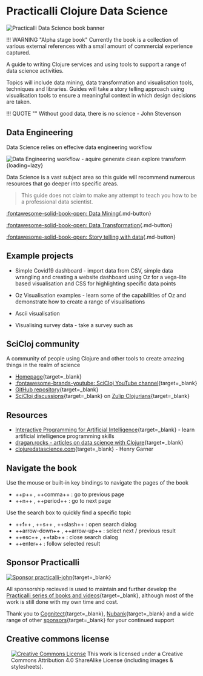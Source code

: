 # Practicalli Clojure Data Science

![Practicalli Data Science book banner](https://raw.githubusercontent.com/practicalli/graphic-design/live/book-covers/practicalli-clojure-data-science-book-banner-alpha.png)

!!! WARNING "Alpha stage book"
    Currently the book is a collection of various external references with a small amount of commercial experience captured.


A guide to writing Clojure services and using tools to support a range of data science activities.

Topics will include data mining, data transformation and visualisation tools, techniques and libraries.  Guides will take a story telling approach using visualisation tools to ensure a meaningful context in which design decisions are taken.

!!! QUOTE ""
    Without good data, there is no science - John Stevenson

## Data Engineering

Data Science relies on effecive data engineering workflow

![Data Engineering workflow - aquire generate clean explore transform](https://github.com/practicalli/graphic-design/blob/live/data-science/data-workflow-aquire-clean-explore-transform.png?raw=true){loading=lazy}


Data Science is a vast subject area so this guide will recommend numerous resources that go deeper into specific areas.

> This guide does not claim to make any attempt to teach you how to be a professional data scientist.


[:fontawesome-solid-book-open: Data Mining](data-mining/){.md-button}

[:fontawesome-solid-book-open: Data Transformation](data-transformation/){.md-button}

[:fontawesome-solid-book-open: Story telling with data](visualisation/){.md-button}


## Example projects

- Simple Covid19 dashboard - import data from CSV, simple data wrangling and creating a website dashboard using Oz for a vega-lite based visualisation and CSS for highlighting specific data points

- Oz Visualisation examples - learn some of the capabilities of Oz and demonstrate how to create a range of visualisations

- Ascii visualisation

- Visualising survey data - take a survey such as


## SciCloj community

A community of people using Clojure and other tools to create amazing things in the realm of science

- [Homepage](https://scicloj.github.io/){target=_blank}
- [:fontawesome-brands-youtube: SciCloj YouTube channel](https://www.youtube.com/channel/UCaoZzhNzq-H7YiQczXKuXuw/){target=_blank}
- [GitHub repository](https://github.com/scicloj/){target=_blank}
- [SciCloj discussions](https://scicloj.github.io/pages/chat_streams/){target=_blank} on [Zulip Clojurians](http://clojurians.zulipchat.com/){target=_blank}


## Resources

- [Interactive Programming for Artificial Intelligence](https://aiprobook.com/){target=_blank} - learn artificial intelligence programming skills
- [dragan.rocks - articles on data science with Clojure](https://dragan.rocks/){target=_blank}
- [clojuredatascience.com](http://clojuredatascience.com/){target=_blank} - Henry Garner


## Navigate the book

Use the mouse or built-in key bindings to navigate the pages of the book

- ++p++ , ++comma++ : go to previous page
- ++n++ , ++period++ : go to next page

Use the search box to quickly find a specific topic

- ++f++ , ++s++ , ++slash++ : open search dialog
- ++arrow-down++ , ++arrow-up++ : select next / previous result
- ++esc++ , ++tab++ : close search dialog
- ++enter++ : follow selected result


## Sponsor Practicalli

[![Sponsor practicalli-john](https://raw.githubusercontent.com/practicalli/graphic-design/live/buttons/practicalli-github-sponsors-button.png)](https://github.com/sponsors/practicalli-john/){target=_blank}

All sponsorship recieved is used to maintain and further develop the [Practicalli series of books and videos](https://practical.li/){target=_blank}, although most of the work is still done with my own time and cost.

Thank you to [Cognitect](https://www.cognitect.com/){target=_blank}, [Nubank](https://nubank.com.br/){target=_blank} and a wide range of other [sponsors](https://github.com/sponsors/practicalli-john#sponsors){target=_blank} for your continued support


## Creative commons license

<div style="width:95%; margin:auto;">
  <a rel="license" href="http://creativecommons.org/licenses/by-sa/4.0/"><img alt="Creative Commons License" style="border-width:0" src="https://i.creativecommons.org/l/by-sa/4.0/88x31.png" /></a>
  This work is licensed under a Creative Commons Attribution 4.0 ShareAlike License (including images & stylesheets).
</div>
